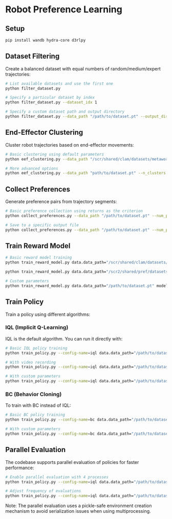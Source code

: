 # Robot Preference Learning

## Setup

```bash
pip install wandb hydra-core d3rlpy
```

## Dataset Filtering

Create a balanced dataset with equal numbers of random/medium/expert trajectories:

```bash
# List available datasets and use the first one
python filter_dataset.py

# Specify a particular dataset by index
python filter_dataset.py --dataset_idx 1

# Specify a custom dataset path and output directory
python filter_dataset.py --data_path "/path/to/dataset.pt" --output_dir "my_balanced_datasets"
```

## End-Effector Clustering

Cluster robot trajectories based on end-effector movements:

```bash
# Basic clustering using default parameters
python eef_clustering.py --data_path "/scr/shared/clam/datasets/metaworld/assembly-v2/buffer_assembly-v2.pt"

# More advanced options
python eef_clustering.py --data_path "path/to/dataset.pt" --n_clusters 5 --segment_length 64 --max_segments 1000 --linkage_method average
```

## Collect Preferences

Generate preference pairs from trajectory segments:

```bash
# Basic preference collection using returns as the criterion
python collect_preferences.py --data_path "/path/to/dataset.pt" --num_pairs 1000

# Save to a specific output file
python collect_preferences.py --data_path "/path/to/dataset.pt" --num_pairs 1000 --output_file "my_preferences.pkl"
```

## Train Reward Model

```bash
# Basic reward model training
python train_reward_model.py data.data_path="/scr/shared/clam/datasets/metaworld/assembly-v2/buffer_assembly-v2.pt"

python train_reward_model.py data.data_path="/scr2/shared/pref/datasets/robomimic/lift/mg_image_dense.pt"

# Custom parameters
python train_reward_model.py data.data_path="/path/to/dataset.pt" model.hidden_dims=[256,256] training.num_epochs=50
```

## Train Policy

Train a policy using different algorithms:

### IQL (Implicit Q-Learning)

IQL is the default algorithm. You can run it directly with:

```bash
# Basic IQL policy training
python train_policy.py --config-name=iql data.data_path="/path/to/dataset.pt" data.reward_model_path="reward_model/state_action_reward_model.pt"

# With video recording
python train_policy.py --config-name=iql data.data_path="/path/to/dataset.pt" evaluation.record_video=true

# With custom parameters
python train_policy.py --config-name=iql data.data_path="/path/to/dataset.pt" training.n_epochs=200 model.actor_learning_rate=3e-4
```

### BC (Behavior Cloning)

To train with BC instead of IQL:

```bash
# Basic BC policy training
python train_policy.py --config-name=bc data.data_path="/path/to/dataset.pt"

# With custom parameters
python train_policy.py --config-name=bc data.data_path="/path/to/dataset.pt" model.learning_rate=1e-4 training.n_epochs=200 evaluation.record_video=true
```

## Parallel Evaluation

The codebase supports parallel evaluation of policies for faster performance:

```bash
# Enable parallel evaluation with 4 processes
python train_policy.py --config-name=iql data.data_path="/path/to/dataset.pt" evaluation.parallel_eval=true evaluation.eval_workers=4

# Adjust frequency of evaluations
python train_policy.py --config-name=iql data.data_path="/path/to/dataset.pt" evaluation.parallel_eval=true training.eval_interval=10
```

Note: The parallel evaluation uses a pickle-safe environment creation mechanism to avoid serialization issues when using multiprocessing. 